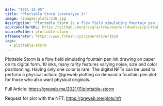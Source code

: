 ```yaml
---
date: "2021-12-05"
title: "Plottable Storm (prototype 3)"
image: /images/plots/330.jpg
description: "Plottable Storm is a flow field simulating fountain pen ink drawing on paper on its digital form. 10 inks, many rarity features varying noise, size and color positionning. Having only one color is rare. The digital NFTs can be used to perform a physical action: @greweb plotting on demand a fountain pen plot for those who also want physical originals."
sourceFolderURL: https://github.com/gre/gre/tree/master/doodles/plottable-storm
sourceFolder: plottable-storm
nftGenerator: https://www.fxhash.xyz/generative/1050
tags:
  - plottable-storm
---
```


Plottable Storm is a flow field simulating fountain pen ink drawing on paper on its digital form. 10 inks, many rarity features varying noise, size and color positionning. Having only one color is rare. The digital NFTs can be used to perform a physical action: @greweb plotting on demand a fountain pen plot for those who also want physical originals.

Full Article: https://greweb.me/2021/11/plottable-storm

Request for plot with the NFT: https://greweb.me/plots/nft
